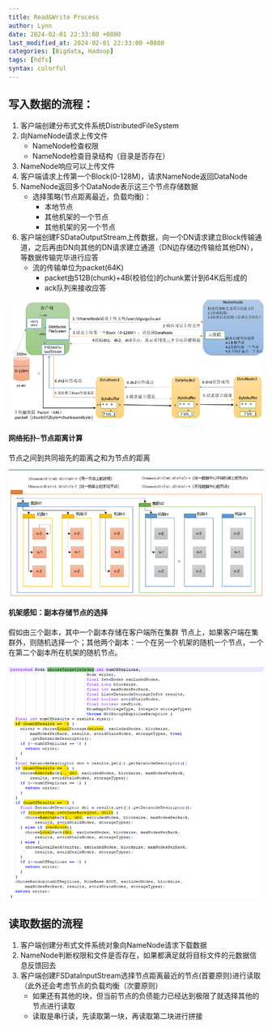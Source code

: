 ```yaml
---
title: Read&Write Process
author: Lynn
date: 2024-02-01 22:33:00 +0800
last_modified_at: 2024-02-01 22:33:00 +0800
categories: [Bigdata, Hadoop]
tags: [hdfs]
syntax: colorful
---
```


## 写入数据的流程：
1. 客户端创建分布式文件系统DistributedFileSystem 
2. 向NameNode请求上传文件
   * NameNode检查权限
   * NameNode检查目录结构（目录是否存在） 
3. NameNode响应可以上传文件 
4. 客户端请求上传第一个Block(0-128M)，请求NameNode返回DataNode 
5. NameNode返回多个DataNode表示这三个节点存储数据
   * 选择策略(节点距离最近，负载均衡)： 
       - 本地节点
       - 其他机架的一个节点
       - 其他机架的另一个节点 
6. 客户端创建FSDataOutputStream上传数据，向一个DN请求建立Block传输通道，之后再由DN向其他的DN请求建立通道（DN边存储边传输给其他DN），等数据传输完毕进行应答
   * 流的传输单位为packet(64K)
       - packet由512B(chunk)+4B(校验位)的chunk累计到64K后形成的
       - ack队列来接收应答

![img.png](/blog_imgs/hadoop/hdfs/img_2.png)

#### 网络拓扑-节点距离计算
节点之间到共同祖先的距离之和为节点的距离

![img.png](/blog_imgs/hadoop/hdfs/img_3.png)

#### 机架感知：副本存储节点的选择
假如由三个副本，其中一个副本存储在客户端所在集群 节点上，如果客户端在集群外，则随机选择一个；其他两个副本：一个在另一个机架的随机一个节点，一个在第二个副本所在机架的随机节点。

![img.png](/blog_imgs/hadoop/hdfs/img_4.png)

## 读取数据的流程
1. 客户端创建分布式文件系统对象向NameNode请求下载数据 
2. NameNode判断权限和文件是否存在，如果都满足就将目标文件的元数据信息反馈回去 
3. 客户端创建FSDataInputStream选择节点距离最近的节点(首要原则)进行读取（此外还会考虑节点的负载均衡（次要原则） 
   * 如果还有其他的块，但当前节点的负债能力已经达到极限了就选择其他的节点进行读取 
   * 读取是串行读，先读取第一块，再读取第二块进行拼接
